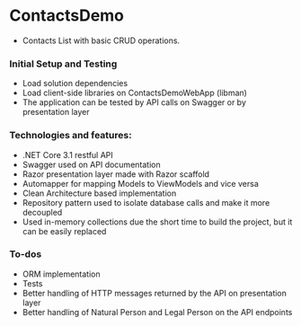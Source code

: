 # ContactsDemo
- Contacts List with basic CRUD operations.

### Initial Setup and Testing
- Load solution dependencies 
- Load client-side libraries on ContactsDemoWebApp (libman)
- The application can be tested by API calls on Swagger or by presentation layer

### Technologies and features:
- .NET Core 3.1 restful API
- Swagger used on API documentation
- Razor presentation layer made with Razor scaffold 
- Automapper for mapping Models to ViewModels and vice versa
- Clean Architecture based implementation 
- Repository pattern used to isolate database calls and make it more decoupled
- Used in-memory collections due the short time to build the project, but it can be easily replaced

### To-dos
- ORM implementation
- Tests
- Better handling of HTTP messages returned by the API on presentation layer
- Better handling of Natural Person and Legal Person on the API endpoints
